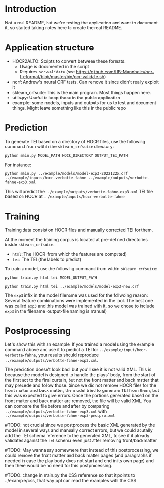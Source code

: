 # Introduction

Not a real README, but we're testing the application and want to document it, so started taking notes here to create the real README.

# Application structure

- HOCR2ALTO: Scripts to convert between these formats.
    - Usage is documented in the script
    - Requires `ocr-validate` (see https://github.com/UB-Mannheim/ocr-fileformat/blob/master/bin/ocr-validate.sh)
- ncrf: Andrew's neural CRF tests. Can remove it since didn't really exploit it
- sklearn_crfsuite: This is the main program. Most things happen here.
- utils.py: Useful to keep these in the public application
- example: some models, inputs and outputs for us to test and document things. Might leave something like this in the public repo

# Prediction

To generate TEI based on a directory of HOCR files, use the following command from within the `sklearn_crfsuite` directory:

```
python main.py MODEL_PATH HOCR_DIRECTORY OUTPUT_TEI_PATH
```

For instance:

```
python main.py ../example/models/model-exp3-20221226.crf ../example/inputs/hocr-verbotte-fahne ../example/outputs/verbotte-fahne-exp3.xml
```

This will predict the `../example/outputs/verbotte-fahne-exp3.xml` TEI file based on HOCR at `../example/inputs/hocr-verbotte-fahne`

# Training

Training data consist on HOCR files and manually corrected TEI for them.

At the moment the training corpus is located at pre-defined directories inside `sklearn_crfsuite`:

- `html`: The HOCR (from which the features are computed)
- `tei`: The TEI (the labels to predict)

To train a model, use the following command from within `sklearn_crfsuite`:

```
python train.py html tei MODEL_OUTPUT_PATH
```

```
python train.py html tei ../example/models/model-exp3-new.crf
```

The `exp3` infix in the model filename was used for the follwoing reason: Several feature combinations were implemented in the tool. The best one was called `exp3` and this model was trained with it, so we chose to include `exp3` in the filename (output-file naming is manual)

# Postprocessing

Let's show this with an example. If you trained a model using the example command above and use it to predict a TEI for `../example/input/hocr-verbotte-fahne`, your results should reproduce `../example/outputs/verbotte-fahne-exp3.xml`.

The prediction doesn't look bad, but you'll see it is not valid XML. This is because the model is designed to handle the plays' body, from the start of the first act to the final curtain, but not the front matter and back matter that may precede and follow those. Since we did not remove HOCR files for the front matter and back matter, the model tried to generate TEI from them, but this was expected to give errors. Once the portions generated based on the front matter and back matter are removed, the file will be valid XML. You can compare the file before and after by comparing `../example/outputs/verbotte-fahne-exp3.xml` with `../example/outputs/verbotte-fahne-exp3-postpro.xml`

\#TODO: not crucial since we postprocess the basic XML generated by the model in several ways and manually correct errors, but we could acutally add the TEI schema reference to the generated XML, to see if it already validates against the TEI schema even just after removing front/backmatter

\#TODO: May wanna say somewhere that instead of this postprocessing, we could remove the front matter and back matter pages (and paragraphs if needed in case the play body does not start and end in its own page) and then there would be no need for this postprocessing.

\#TODO: change in main.py the CSS reference so that it points to ../example/css, that way ppl can read the examples with the CSS
